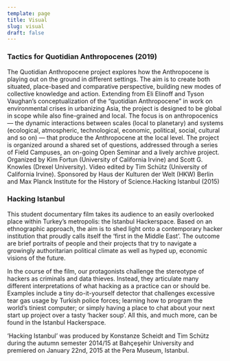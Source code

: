 ```yaml
---
template: page
title: Visual
slug: visual
draft: false
---
```

### Tactics for Quotidian Anthropocenes (2019)

The Quotidian Anthropocene project explores how the Anthropocene is playing out on the ground in different settings. The aim is to create both situated, place-based and comparative perspective, building new modes of collective knowledge and action. Extending from Eli Elinoff and Tyson Vaughan’s conceptualization of the “quotidian Anthropocene” in work on environmental crises in urbanizing Asia, the project is designed to be global in scope while also fine-grained and local. The focus is on anthropocenics — the dynamic interactions between scales (local to planetary) and systems (ecological, atmospheric, technological, economic, political, social, cultural and so on) — that produce the Anthropocene at the local level. The project is organized around a shared set of questions, addressed through a series of Field Campuses, an on-going Open Seminar and a lively archive project. Organized by Kim Fortun (University of California Irvine) and Scott G. Knowles (Drexel University). Video edited by Tim Schütz (University of California Irvine). Sponsored by Haus der Kulturen der Welt (HKW) Berlin and Max Planck Institute for the History of Science.Hacking Istanbul (2015)

### Hacking Istanbul

This student documentary film takes its audience to an easily overlooked place within Turkey’s metropolis: the Istanbul Hackerspace. Based on an ethnographic approach, the aim is to shed light onto a contemporary hacker institution that proudly calls itself the ‘first in the Middle East’. The outcome are brief portraits of people and their projects that try to navigate a growingly authoritarian political climate as well as hyped up, economic visions of the future.

In the course of the film, our protagonists challenge the stereotype of hackers as criminals and data thieves. Instead, they articulate many different interpretations of what hacking as a practice can or should be. Examples include a tiny do-it-yourself detector that challenges excessive tear gas usage by Turkish police forces; learning how to program the world’s tiniest computer; or simply having a place to chat about your next start up project over a tasty ‘hacker soup’. All this, and much more, can be found in the Istanbul Hackerspace.

‘Hacking Istanbul’ was produced by Konstanze Scheidt and Tim Schütz during the autumn semester 2014/15 at Bahçeşehir University and premiered on January 22nd, 2015 at the Pera Museum, Istanbul.